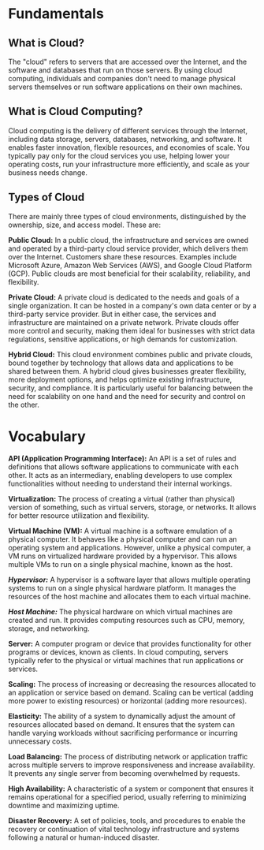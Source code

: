 
# **Fundamentals**

## **What is Cloud?**

The "cloud" refers to servers that are accessed over the Internet, and the software and databases that run on those servers. By using cloud computing, individuals and companies don't need to manage physical servers themselves or run software applications on their own machines.

## **What is Cloud Computing?**

Cloud computing is the delivery of different services through the Internet, including data storage, servers, databases, networking, and software. It enables faster innovation, flexible resources, and economies of scale. You typically pay only for the cloud services you use, helping lower your operating costs, run your infrastructure more efficiently, and scale as your business needs change.

## **Types of Cloud**

There are mainly three types of cloud environments, distinguished by the ownership, size, and access model. These are:

**Public Cloud:** In a public cloud, the infrastructure and services are owned and operated by a third-party cloud service provider, which delivers them over the Internet. Customers share these resources. Examples include Microsoft Azure, Amazon Web Services (AWS), and Google Cloud Platform (GCP). Public clouds are most beneficial for their scalability, reliability, and flexibility.

**Private Cloud:** A private cloud is dedicated to the needs and goals of a single organization. It can be hosted in a company's own data center or by a third-party service provider. But in either case, the services and infrastructure are maintained on a private network. Private clouds offer more control and security, making them ideal for businesses with strict data regulations, sensitive applications, or high demands for customization.

**Hybrid Cloud:** This cloud environment combines public and private clouds, bound together by technology that allows data and applications to be shared between them. A hybrid cloud gives businesses greater flexibility, more deployment options, and helps optimize existing infrastructure, security, and compliance. It is particularly useful for balancing between the need for scalability on one hand and the need for security and control on the other.

# ****Vocabulary****

**API (Application Programming Interface):**
An API is a set of rules and definitions that allows software applications to communicate with each other. It acts as an intermediary, enabling developers to use complex functionalities without needing to understand their internal workings.

**Virtualization:** 
The process of creating a virtual (rather than physical) version of something, such as virtual servers, storage, or networks. It allows for better resource utilization and flexibility.

**Virtual Machine (VM):**
A virtual machine is a software emulation of a physical computer. It behaves like a physical computer and can run an operating system and applications. However, unlike a physical computer, a VM runs on virtualized hardware provided by a hypervisor. This allows multiple VMs to run on a single physical machine, known as the host.

**_Hypervisor:_** A hypervisor is a software layer that allows multiple operating systems to run on a single physical hardware platform. It manages the resources of the host machine and allocates them to each virtual machine.

**_Host Machine:_** The physical hardware on which virtual machines are created and run. It provides computing resources such as CPU, memory, storage, and networking.

**Server:** 
A computer program or device that provides functionality for other programs or devices, known as clients. In cloud computing, servers typically refer to the physical or virtual machines that run applications or services.

**Scaling:** 
The process of increasing or decreasing the resources allocated to an application or service based on demand. Scaling can be vertical (adding more power to existing resources) or horizontal (adding more resources).

**Elasticity:** 
The ability of a system to dynamically adjust the amount of resources allocated based on demand. It ensures that the system can handle varying workloads without sacrificing performance or incurring unnecessary costs.

**Load Balancing:** 
The process of distributing network or application traffic across multiple servers to improve responsiveness and increase availability. It prevents any single server from becoming overwhelmed by requests.

**High Availability:**
A characteristic of a system or component that ensures it remains operational for a specified period, usually referring to minimizing downtime and maximizing uptime.

**Disaster Recovery:** 
A set of policies, tools, and procedures to enable the recovery or continuation of vital technology infrastructure and systems following a natural or human-induced disaster.
